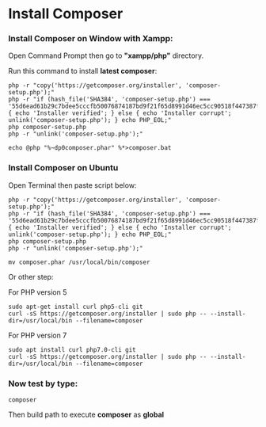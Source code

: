 # Install Composer

### Install Composer on Window with Xampp:

Open Command Prompt then go to **"xampp/php"** directory.

Run this command to install **latest composer**:
```
php -r "copy('https://getcomposer.org/installer', 'composer-setup.php');"
php -r "if (hash_file('SHA384', 'composer-setup.php') === '55d6ead61b29c7bdee5cccfb50076874187bd9f21f65d8991d46ec5cc90518f447387fb9f76ebae1fbbacf329e583e30') { echo 'Installer verified'; } else { echo 'Installer corrupt'; unlink('composer-setup.php'); } echo PHP_EOL;"
php composer-setup.php
php -r "unlink('composer-setup.php');"

echo @php "%~dp0composer.phar" %*>composer.bat
```
### Install Composer on Ubuntu

Open Terminal then paste script below:
```
php -r "copy('https://getcomposer.org/installer', 'composer-setup.php');"
php -r "if (hash_file('SHA384', 'composer-setup.php') === '55d6ead61b29c7bdee5cccfb50076874187bd9f21f65d8991d46ec5cc90518f447387fb9f76ebae1fbbacf329e583e30') { echo 'Installer verified'; } else { echo 'Installer corrupt'; unlink('composer-setup.php'); } echo PHP_EOL;"
php composer-setup.php
php -r "unlink('composer-setup.php');"

mv composer.phar /usr/local/bin/composer
```
Or other step:

For PHP version 5
```
sudo apt-get install curl php5-cli git
curl -sS https://getcomposer.org/installer | sudo php -- --install-dir=/usr/local/bin --filename=composer
```

For PHP version 7
```
sudo apt install curl php7.0-cli git
curl -sS https://getcomposer.org/installer | sudo php -- --install-dir=/usr/local/bin --filename=composer
```

### Now test by type:
```
composer
```

Then build path to execute **composer** as **global**
